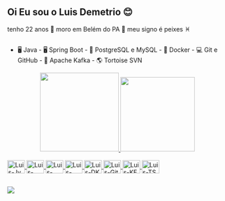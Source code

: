 ## Oi Eu sou o Luis Demetrio 😊
tenho 22 anos 🎂
moro em Belém do PA 🌆
meu signo é peixes ♓

 ##

- 🖥 Java - 🖥 Spring Boot - 🏦 PostgreSQL e MySQL - 🚢 Docker - 💻 Git e GitHub - 🧬 Apache Kafka - 🌎 Tortoise SVN


<div align="center">
  <a href="https://github.com/Luis-Gama">
  <img height="180em" src="https://github-readme-stats.vercel.app/api?username=Luis-Gama&show_icons=true&theme=dark&include_all_commits=true&count_private=true"/>
  <img height="170em" src="https://github-readme-stats.vercel.app/api/top-langs/?username=Luis-Gama&layout=compact&langs_count=7&theme=dark"/> 
</div>

<div style="display: inline_block"><br>
  <img align="center" alt="Luis-Jv" height="30" width="40"  src="https://cdn.jsdelivr.net/gh/devicons/devicon/icons/java/java-plain.svg">
  <img align="center" alt="Luis-STS" height="30" width="40" src="https://cdn.jsdelivr.net/gh/devicons/devicon/icons/spring/spring-original.svg">
  <img align="center" alt="Luis-PtSQL" height="30" width="40" src="https://cdn.jsdelivr.net/gh/devicons/devicon/icons/postgresql/postgresql-original.svg">
  <img align="center" alt="Luis-MySQL" height="30" width="40" src="https://cdn.jsdelivr.net/gh/devicons/devicon/icons/mysql/mysql-original.svg">
  <img align="center" alt="Luis-DK" height="30" width="40" src="https://cdn.jsdelivr.net/gh/devicons/devicon/icons/docker/docker-plain-wordmark.svg">
  <img align="center" alt="Luis-Git" height="30" width="40" src="https://cdn.jsdelivr.net/gh/devicons/devicon/icons/git/git-original.svg">
  <img align="center" alt="Luis-KF" height="30" width="40"  src="https://cdn.jsdelivr.net/gh/devicons/devicon/icons/apachekafka/apachekafka-original-wordmark.svg">
  <img align="center" alt="Luis-TS" height="30" width="40"  src="https://cdn.jsdelivr.net/gh/devicons/devicon/icons/tortoisegit/tortoisegit-original.svg">
</div>
  
  ##
  
  <div>
  <a href = "Email:Luisfg716@gmail.com.br"><img src="https://img.shields.io/badge/-Gmail-%23333?style=for-the-badge&logo=gmail&logoColor=white" target="_blank"></a>
  </div>
